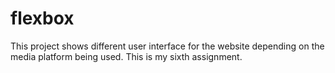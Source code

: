 # flexbox
This project shows different user interface for the website depending on the media platform being used. This is my sixth assignment.
